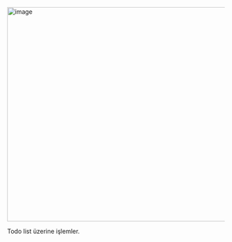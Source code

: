 <img width="1164" height="496" alt="image" src="https://github.com/user-attachments/assets/982b36d8-5a22-4d0f-8f33-328bcf02e370" />

Todo list üzerine işlemler.
